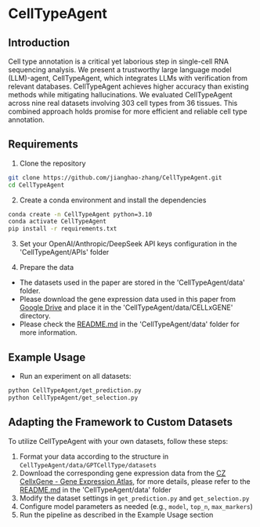 # CellTypeAgent

## Introduction

Cell type annotation is a critical yet laborious step in single-cell RNA sequencing analysis. We present a trustworthy large language model (LLM)-agent, CellTypeAgent, which integrates LLMs with verification from relevant databases. CellTypeAgent achieves higher accuracy than existing methods while mitigating hallucinations. We evaluated CellTypeAgent across nine real datasets involving 303 cell types from 36 tissues. This combined approach holds promise for more efficient and reliable cell type annotation.


## Requirements

1. Clone the repository
```bash
git clone https://github.com/jianghao-zhang/CellTypeAgent.git
cd CellTypeAgent
```

2. Create a conda environment and install the dependencies
```bash
conda create -n CellTypeAgent python=3.10
conda activate CellTypeAgent
pip install -r requirements.txt
```

3. Set your OpenAI/Anthropic/DeepSeek API keys configuration in the 'CellTypeAgent/APIs' folder

4. Prepare the data
- The datasets used in the paper are stored in the 'CellTypeAgent/data' folder.
- Please download the gene expression data used in this paper from [Google Drive](https://drive.google.com/drive/folders/1mC6r5Nu1JimBWSOanOdGDT2QolYdhF_S?usp=sharing) and place it in the 'CellTypeAgent/data/CELLxGENE' directory.
- Please check the [README.md](CellTypeAgent/data/README.md) in the 'CellTypeAgent/data' folder for more information.


## Example Usage

- Run an experiment on all datasets:

```bash
python CellTypeAgent/get_prediction.py
python CellTypeAgent/get_selection.py
```

## Adapting the Framework to Custom Datasets

To utilize CellTypeAgent with your own datasets, follow these steps:

1. Format your data according to the structure in `CellTypeAgent/data/GPTCellType/datasets`
2. Download the corresponding gene expression data from the [CZ CellxGene - Gene Expression Atlas](https://cellxgene.cziscience.com/gene-expression), for more details, please refer to the [README.md](CellTypeAgent/data/README.md) in the 'CellTypeAgent/data' folder
3. Modify the dataset settings in `get_prediction.py` and `get_selection.py`
4. Configure model parameters as needed (e.g., `model`, `top_n`, `max_markers`)
5. Run the pipeline as described in the Example Usage section


